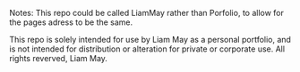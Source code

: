 Notes:
This repo could be called LiamMay rather than Porfolio, to allow for the pages adress to be the same.

This repo is solely intended for use by Liam May as a personal portfolio, and is not intended for distribution or alteration for private or corporate use. All rights reverved, Liam May. 
